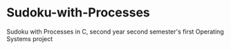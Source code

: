 # Sudoku-with-Processes
Sudoku with Processes in C, second year second semester's first Operating Systems project

